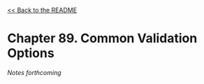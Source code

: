 [&lt;&lt; Back to the README](README.md)

# Chapter 89. Common Validation Options

*Notes forthcoming*